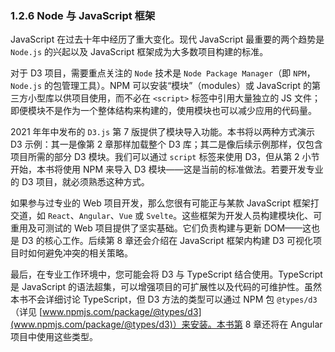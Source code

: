 ### 1.2.6 Node 与 JavaScript 框架

JavaScript 在过去十年中经历了重大变化。现代 JavaScript 最重要的两个趋势是 `Node.js` 的兴起以及 JavaScript 框架成为大多数项目构建的标准。

对于 D3 项目，需要重点关注的 `Node` 技术是 `Node Package Manager`（即 `NPM`，`Node.js` 的包管理工具）。NPM 可以安装“模块”（modules）或 JavaScript 的第三方小型库以供项目使用，而不必在 `<script>` 标签中引用大量独立的 JS 文件；即便模块不是作为一个整体结构来构建的，使用模块也可以减少应用的代码量。

2021 年年中发布的 `D3.js` 第 7 版提供了模块导入功能。本书将以两种方式演示 D3 示例：其一是像第 2 章那样加载整个 D3 库；其二是像后续示例那样，仅包含项目所需的部分 D3 模块。我们可以通过 `script` 标签来使用 D3，但从第 2 小节开始，本书将使用 NPM 来导入 D3 模块——这是当前的标准做法。若要开发专业的 D3 项目，就必须熟悉这种方式。

如果参与过专业的 Web 项目开发，那么您很有可能正与某款 JavaScript 框架打交道，如 `React`、`Angular`、`Vue` 或 `Svelte`。这些框架为开发人员构建模块化、可重用及可测试的 Web 项目提供了坚实基础。它们负责构建与更新 DOM——这也是 D3 的核心工作。后续第 8 章还会介绍在 JavaScript 框架内构建 D3 可视化项目时如何避免冲突的相关策略。

最后，在专业工作环境中，您可能会将 D3 与 TypeScript 结合使用。TypeScript 是 JavaScript 的语法超集，可以增强项目的可扩展性以及代码的可维护性。虽然本书不会详细讨论 TypeScript，但 D3 方法的类型可以通过 NPM 包 `@types/d3`（详见 [www.npmjs.com/package/@types/d3](www.npmjs.com/package/@types/d3)）来安装。本书第 8 章还将在 Angular 项目中使用这些类型。